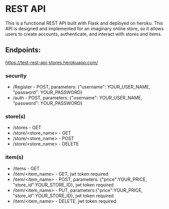 # REST API
This is a functional REST API built with Flask and deployed on heroku. This API is designed and implemented for an imaginary online store, so it allows users to create accounts, authenticate, and interact with stores and items. 

## Endpoints:
https://test-rest-api-stores.herokuapp.com/
### security
- /Register - POST, parameters: {"username": YOUR_USER_NAME, "password": YOUR_PASSWORD}
- /auth - POST, parameters: {"username": YOUR_USER_NAME, "password": YOUR_PASSWORD}

### store(s)
- /stores - GET 
- /store/<store_name> - GET
- /store/<store_name> - POST
- /store/<store_name> - DELETE

### item(s)
- /items - GET 
- /item/<item_name> - GET, jwt token required 
- /item/<item_name> - POST, parameters: {"price":YOUR_PRICE, "store_id":YOUR_STORE_ID}, jwt token required 
- /item/<item_name> - PUT, parameters:{"price":YOUR_PRICE, "store_id":YOUR_STORE_ID}, jwt token required 
- /item/<item_name> - DELETE, jwt token required 


